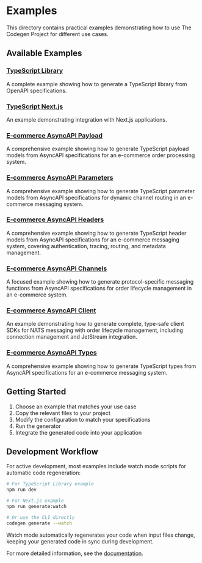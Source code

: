 # Examples

This directory contains practical examples demonstrating how to use The Codegen Project for different use cases.

## Available Examples

### [TypeScript Library](./typescript-library/)
A complete example showing how to generate a TypeScript library from OpenAPI specifications.

### [TypeScript Next.js](./typescript-nextjs/)
An example demonstrating integration with Next.js applications.

### [E-commerce AsyncAPI Payload](./ecommerce-asyncapi-payload/)
A comprehensive example showing how to generate TypeScript payload models from AsyncAPI specifications for an e-commerce order processing system.

### [E-commerce AsyncAPI Parameters](./ecommerce-asyncapi-parameters/)
A comprehensive example showing how to generate TypeScript parameter models from AsyncAPI specifications for dynamic channel routing in an e-commerce messaging system.

### [E-commerce AsyncAPI Headers](./ecommerce-asyncapi-headers/)
A comprehensive example showing how to generate TypeScript header models from AsyncAPI specifications for an e-commerce messaging system, covering authentication, tracing, routing, and metadata management.

### [E-commerce AsyncAPI Channels](./ecommerce-asyncapi-channels/)
A focused example showing how to generate protocol-specific messaging functions from AsyncAPI specifications for order lifecycle management in an e-commerce system.

### [E-commerce AsyncAPI Client](./ecommerce-asyncapi-client/)
An example demonstrating how to generate complete, type-safe client SDKs for NATS messaging with order lifecycle management, including connection management and JetStream integration.

### [E-commerce AsyncAPI Types](./ecommerce-asyncapi-types/)
A comprehensive example showing how to generate TypeScript types from AsyncAPI specifications for an e-commerce messaging system.

## Getting Started

1. Choose an example that matches your use case
2. Copy the relevant files to your project
3. Modify the configuration to match your specifications
4. Run the generator
5. Integrate the generated code into your application

## Development Workflow

For active development, most examples include watch mode scripts for automatic code regeneration:

```bash
# For TypeScript Library example
npm run dev

# For Next.js example  
npm run generate:watch

# Or use the CLI directly
codegen generate --watch
```

Watch mode automatically regenerates your code when input files change, keeping your generated code in sync during development.

For more detailed information, see the [documentation](https://the-codegen-project.org/docs/).
